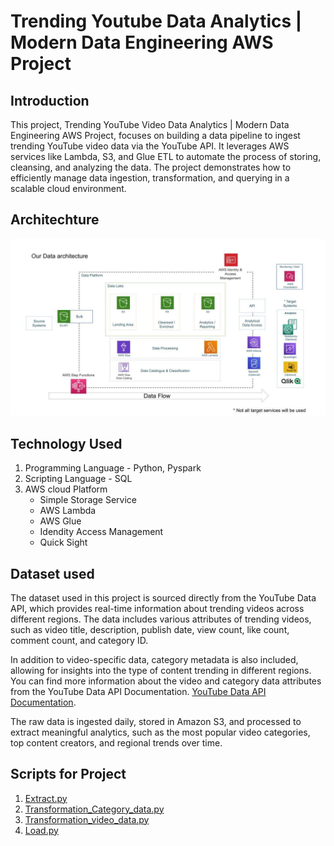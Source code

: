 # Trending Youtube Data Analytics | Modern Data Engineering AWS Project

## Introduction
This project, Trending YouTube Video Data Analytics | Modern Data Engineering AWS Project, focuses on building a data pipeline to ingest trending YouTube video data via the YouTube API. It leverages AWS services like Lambda, S3, and Glue ETL to automate the process of storing, cleansing, and analyzing the data. The project demonstrates how to efficiently manage data ingestion, transformation, and querying in a scalable cloud environment.

## Architechture
![Project Architechture](architecture.jpeg)

## Technology Used
1. Programming Language - Python, Pyspark
2. Scripting Language - SQL
3. AWS cloud Platform
   - Simple Storage Service
   - AWS Lambda
   - AWS Glue
   - Idendity Access Management
   - Quick Sight

## Dataset used
The dataset used in this project is sourced directly from the YouTube Data API, which provides real-time information about trending videos across different regions. The data includes various attributes of trending videos, such as video title, description, publish date, view count, like count, comment count, and category ID.

In addition to video-specific data, category metadata is also included, allowing for insights into the type of content trending in different regions. You can find more information about the video and category data attributes from the YouTube Data API Documentation.  [YouTube Data API Documentation](https://developers.google.com/youtube/v3/docs).

The raw data is ingested daily, stored in Amazon S3, and processed to extract meaningful analytics, such as the most popular video categories, top content creators, and regional trends over time.

## Scripts for Project
1. [Extract.py](src/Data_ingestion.py)
2. [Transformation_Category_data.py](src/Data_Transformation_category_JSON_to_Parquet.py)
3. [Transformation_video_data.py](src/Data_Transformation_CSV_parquet.py)
4. [Load.py](src/video_category_join.py)

